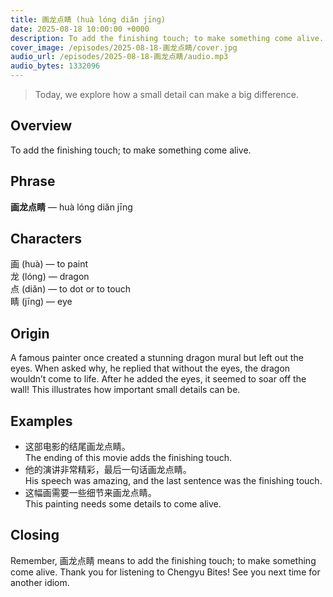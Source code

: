 ```yaml
---
title: 画龙点睛 (huà lóng diǎn jīng)
date: 2025-08-18 10:00:00 +0000
description: To add the finishing touch; to make something come alive.
cover_image: /episodes/2025-08-18-画龙点睛/cover.jpg
audio_url: /episodes/2025-08-18-画龙点睛/audio.mp3
audio_bytes: 1332096
---
```






> Today, we explore how a small detail can make a big difference.

## Overview
To add the finishing touch; to make something come alive.

## Phrase
**画龙点睛** — huà lóng diǎn jīng
## Characters


画 (huà) — to paint  
龙 (lóng) — dragon  
点 (diǎn) — to dot or to touch  
睛 (jīng) — eye


## Origin
A famous painter once created a stunning dragon mural but left out the eyes. When asked why, he replied that without the eyes, the dragon wouldn’t come to life. After he added the eyes, it seemed to soar off the wall! This illustrates how important small details can be.

## Examples
- 这部电影的结尾画龙点睛。<br>The ending of this movie adds the finishing touch.
- 他的演讲非常精彩，最后一句话画龙点睛。<br>His speech was amazing, and the last sentence was the finishing touch.
- 这幅画需要一些细节来画龙点睛。<br>This painting needs some details to come alive.

## Closing
Remember, 画龙点睛 means to add the finishing touch; to make something come alive. Thank you for listening to Chengyu Bites! See you next time for another idiom.
